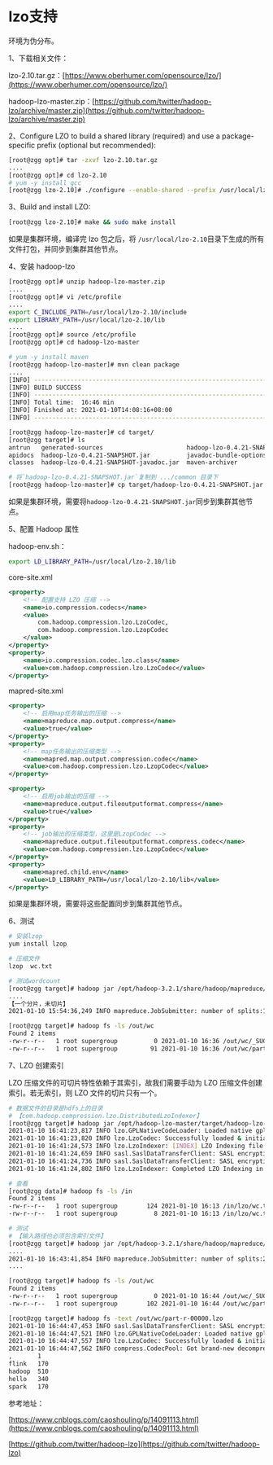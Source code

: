 # lzo支持

环境为伪分布。

1、下载相关文件：

lzo-2.10.tar.gz：[https://www.oberhumer.com/opensource/lzo/](https://www.oberhumer.com/opensource/lzo/)

hadoop-lzo-master.zip：[https://github.com/twitter/hadoop-lzo/archive/master.zip](https://github.com/twitter/hadoop-lzo/archive/master.zip)

2、Configure LZO to build a shared library (required) and use a package-specific prefix (optional but recommended): 

```sh
[root@zgg opt]# tar -zxvf lzo-2.10.tar.gz 
....
[root@zgg opt]# cd lzo-2.10
# yum -y install gcc 
[root@zgg lzo-2.10]# ./configure --enable-shared --prefix /usr/local/lzo-2.10
```

3、Build and install LZO: 

```sh
[root@zgg lzo-2.10]# make && sudo make install
```

如果是集群环境，编译完 lzo 包之后，将 `/usr/local/lzo-2.10`目录下生成的所有文件打包，并同步到集群其他节点。

4、安装 hadoop-lzo

```sh
[root@zgg opt]# unzip hadoop-lzo-master.zip
....
[root@zgg opt]# vi /etc/profile
....
export C_INCLUDE_PATH=/usr/local/lzo-2.10/include
export LIBRARY_PATH=/usr/local/lzo-2.10/lib
....
[root@zgg opt]# source /etc/profile
[root@zgg opt]# cd hadoop-lzo-master

# yum -y install maven
[root@zgg hadoop-lzo-master]# mvn clean package
....
[INFO] ------------------------------------------------------------------------
[INFO] BUILD SUCCESS
[INFO] ------------------------------------------------------------------------
[INFO] Total time:  16:46 min
[INFO] Finished at: 2021-01-10T14:08:16+08:00
[INFO] ------------------------------------------------------------------------

[root@zgg hadoop-lzo-master]# cd target/
[root@zgg target]# ls
antrun   generated-sources                       hadoop-lzo-0.4.21-SNAPSHOT-sources.jar  native
apidocs  hadoop-lzo-0.4.21-SNAPSHOT.jar          javadoc-bundle-options                  test-classes
classes  hadoop-lzo-0.4.21-SNAPSHOT-javadoc.jar  maven-archiver

# 将`hadoop-lzo-0.4.21-SNAPSHOT.jar`复制到 .../common 目录下
[root@zgg hadoop-lzo-master]# cp target/hadoop-lzo-0.4.21-SNAPSHOT.jar /opt/hadoop-3.2.1/share/hadoop/common
```

如果是集群环境，需要将`hadoop-lzo-0.4.21-SNAPSHOT.jar`同步到集群其他节点。

5、配置 Hadoop 属性

hadoop-env.sh：

```sh
export LD_LIBRARY_PATH=/usr/local/lzo-2.10/lib
```

core-site.xml

```xml
<property>
	<!-- 配置支持 LZO 压缩 -->
	<name>io.compression.codecs</name>
	<value>
		com.hadoop.compression.lzo.LzoCodec,
		com.hadoop.compression.lzo.LzopCodec
	</value>
</property>
<property>
 	<name>io.compression.codec.lzo.class</name>
 	<value>com.hadoop.compression.lzo.LzoCodec</value>
</property>
```
mapred-site.xml

```xml
<property>
	<!-- 启用map任务输出的压缩 -->
    <name>mapreduce.map.output.compress</name>
    <value>true</value>
</property>
<property>
	<!-- map任务输出的压缩类型 -->
    <name>mapred.map.output.compression.codec</name>
    <value>com.hadoop.compression.lzo.LzopCodec</value>
</property>

<property>
	<!-- 启用job输出的压缩 -->
    <name>mapreduce.output.fileoutputformat.compress</name>
    <value>true</value>
</property>
<property>
	<!-- job输出的压缩类型，这里是LzopCodec -->
    <name>mapreduce.output.fileoutputformat.compress.codec</name>
    <value>com.hadoop.compression.lzo.LzopCodec</value>
</property>
<property>
    <name>mapred.child.env</name>
    <value>LD_LIBRARY_PATH=/usr/local/lzo-2.10/lib</value>
</property>
```

如果是集群环境，需要将这些配置同步到集群其他节点。

6、测试

```sh
# 安装lzop
yum install lzop

# 压缩文件
lzop  wc.txt

# 测试wordcount
[root@zgg target]# hadoop jar /opt/hadoop-3.2.1/share/hadoop/mapreduce/hadoop-mapreduce-examples-3.2.1.jar wordcount /in/wc.txt.lzo /out/wc
....
【一个分片，未切片】
2021-01-10 15:54:36,249 INFO mapreduce.JobSubmitter: number of splits:1

[root@zgg target]# hadoop fs -ls /out/wc    
Found 2 items
-rw-r--r--   1 root supergroup          0 2021-01-10 16:36 /out/wc/_SUCCESS
-rw-r--r--   1 root supergroup         91 2021-01-10 16:36 /out/wc/part-r-00000.lzo
```

7、LZO 创建索引

LZO 压缩文件的可切片特性依赖于其索引，故我们需要手动为 LZO 压缩文件创建索引。若无索引，则 LZO 文件的切片只有一个。

```sh
# 数据文件的目录是hdfs上的目录
# 【com.hadoop.compression.lzo.DistributedLzoIndexer】
[root@zgg target]# hadoop jar /opt/hadoop-lzo-master/target/hadoop-lzo-0.4.21-SNAPSHOT.jar com.hadoop.compression.lzo.LzoIndexer /in/wc.txt.lzo 
2021-01-10 16:41:23,817 INFO lzo.GPLNativeCodeLoader: Loaded native gpl library from the embedded binaries
2021-01-10 16:41:23,820 INFO lzo.LzoCodec: Successfully loaded & initialized native-lzo library [hadoop-lzo rev 5dbdddb8cfb544e58b4e0b9664b9d1b66657faf5]
2021-01-10 16:41:24,573 INFO lzo.LzoIndexer: [INDEX] LZO Indexing file /in/wc.txt.lzo, size 0.00 GB...
2021-01-10 16:41:24,659 INFO sasl.SaslDataTransferClient: SASL encryption trust check: localHostTrusted = false, remoteHostTrusted = false
2021-01-10 16:41:24,736 INFO sasl.SaslDataTransferClient: SASL encryption trust check: localHostTrusted = false, remoteHostTrusted = false
2021-01-10 16:41:24,802 INFO lzo.LzoIndexer: Completed LZO Indexing in 0.23 seconds (0.00 MB/s).  Index size is 0.01 KB.

# 查看
[root@zgg data]# hadoop fs -ls /in
Found 2 items
-rw-r--r--   1 root supergroup        124 2021-01-10 16:13 /in/lzo/wc.txt.lzo
-rw-r--r--   1 root supergroup          8 2021-01-10 16:13 /in/lzo/wc.txt.lzo.index

# 测试
# 【输入路径也必须包含索引文件】
[root@zgg target]# hadoop jar /opt/hadoop-3.2.1/share/hadoop/mapreduce/hadoop-mapreduce-examples-3.2.1.jar wordcount /in/lzo /out/wc
....
2021-01-10 16:43:41,854 INFO mapreduce.JobSubmitter: number of splits:2
....

[root@zgg target]# hadoop fs -ls /out/wc
Found 2 items
-rw-r--r--   1 root supergroup          0 2021-01-10 16:44 /out/wc/_SUCCESS
-rw-r--r--   1 root supergroup        102 2021-01-10 16:44 /out/wc/part-r-00000.lzo

[root@zgg target]# hadoop fs -text /out/wc/part-r-00000.lzo
2021-01-10 16:44:47,453 INFO sasl.SaslDataTransferClient: SASL encryption trust check: localHostTrusted = false, remoteHostTrusted = false
2021-01-10 16:44:47,521 INFO lzo.GPLNativeCodeLoader: Loaded native gpl library from the embedded binaries
2021-01-10 16:44:47,557 INFO lzo.LzoCodec: Successfully loaded & initialized native-lzo library [hadoop-lzo rev 5dbdddb8cfb544e58b4e0b9664b9d1b66657faf5]
2021-01-10 16:44:47,562 INFO compress.CodecPool: Got brand-new decompressor [.lzo]
,       1
flink   170
hadoop  510
hello   340
spark   170
```

参考地址：

[https://www.cnblogs.com/caoshouling/p/14091113.html](https://www.cnblogs.com/caoshouling/p/14091113.html)

[https://github.com/twitter/hadoop-lzo](https://github.com/twitter/hadoop-lzo)